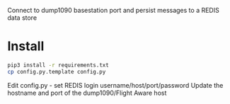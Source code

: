 Connect to dump1090 basestation port and persist messages to a REDIS data store

# Install
```bash
pip3 install -r requirements.txt
cp config.py.template config.py
```
Edit config.py - set REDIS login username/host/port/password
Update the hostname and port of the dump1090/Flight Aware host
